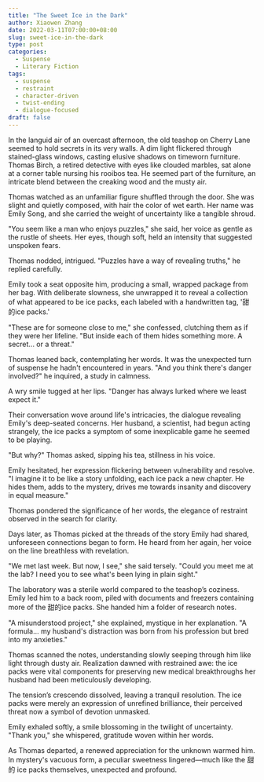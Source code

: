 ```yaml
---
title: "The Sweet Ice in the Dark"
author: Xiaowen Zhang
date: 2022-03-11T07:00:00+08:00
slug: sweet-ice-in-the-dark
type: post
categories:
  - Suspense
  - Literary Fiction
tags:
  - suspense
  - restraint
  - character-driven
  - twist-ending
  - dialogue-focused
draft: false
---
```


In the languid air of an overcast afternoon, the old teashop on Cherry Lane seemed to hold secrets in its very walls. A dim light flickered through stained-glass windows, casting elusive shadows on timeworn furniture. Thomas Birch, a retired detective with eyes like clouded marbles, sat alone at a corner table nursing his rooibos tea. He seemed part of the furniture, an intricate blend between the creaking wood and the musty air.

Thomas watched as an unfamiliar figure shuffled through the door. She was slight and quietly composed, with hair the color of wet earth. Her name was Emily Song, and she carried the weight of uncertainty like a tangible shroud.

"You seem like a man who enjoys puzzles," she said, her voice as gentle as the rustle of sheets. Her eyes, though soft, held an intensity that suggested unspoken fears.

Thomas nodded, intrigued. "Puzzles have a way of revealing truths," he replied carefully.

Emily took a seat opposite him, producing a small, wrapped package from her bag. With deliberate slowness, she unwrapped it to reveal a collection of what appeared to be ice packs, each labeled with a handwritten tag, '甜的ice packs.'

"These are for someone close to me," she confessed, clutching them as if they were her lifeline. "But inside each of them hides something more. A secret... or a threat."

Thomas leaned back, contemplating her words. It was the unexpected turn of suspense he hadn't encountered in years. "And you think there's danger involved?" he inquired, a study in calmness.

A wry smile tugged at her lips. "Danger has always lurked where we least expect it."

Their conversation wove around life's intricacies, the dialogue revealing Emily's deep-seated concerns. Her husband, a scientist, had begun acting strangely, the ice packs a symptom of some inexplicable game he seemed to be playing.

"But why?" Thomas asked, sipping his tea, stillness in his voice.

Emily hesitated, her expression flickering between vulnerability and resolve. "I imagine it to be like a story unfolding, each ice pack a new chapter. He hides them, adds to the mystery, drives me towards insanity and discovery in equal measure."

Thomas pondered the significance of her words, the elegance of restraint observed in the search for clarity.

Days later, as Thomas picked at the threads of the story Emily had shared, unforeseen connections began to form. He heard from her again, her voice on the line breathless with revelation.

"We met last week. But now, I see," she said tersely. "Could you meet me at the lab? I need you to see what's been lying in plain sight."

The laboratory was a sterile world compared to the teashop’s coziness. Emily led him to a back room, piled with documents and freezers containing more of the 甜的ice packs. She handed him a folder of research notes.

"A misunderstood project," she explained, mystique in her explanation. "A formula... my husband's distraction was born from his profession but bred into my anxieties."

Thomas scanned the notes, understanding slowly seeping through him like light through dusty air. Realization dawned with restrained awe: the ice packs were vital components for preserving new medical breakthroughs her husband had been meticulously developing.

The tension’s crescendo dissolved, leaving a tranquil resolution. The ice packs were merely an expression of unrefined brilliance, their perceived threat now a symbol of devotion unmasked.

Emily exhaled softly, a smile blossoming in the twilight of uncertainty. "Thank you," she whispered, gratitude woven within her words.

As Thomas departed, a renewed appreciation for the unknown warmed him. In mystery's vacuous form, a peculiar sweetness lingered—much like the 甜的 ice packs themselves, unexpected and profound.